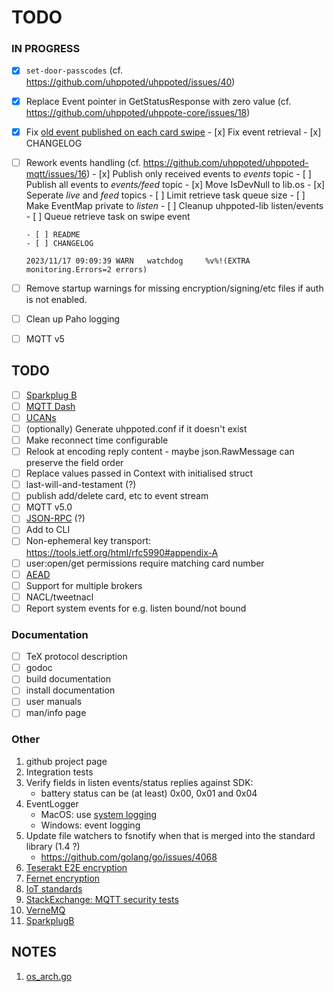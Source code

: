 # TODO

### IN PROGRESS

- [x] `set-door-passcodes` (cf. https://github.com/uhppoted/uhppoted/issues/40)
- [x] Replace Event pointer in GetStatusResponse with zero value (cf. https://github.com/uhppoted/uhppote-core/issues/18)
- [x] Fix [old event published on each card swipe](https://github.com/uhppoted/uhppoted-mqtt/issues/15)
      - [x] Fix event retrieval
      - [x] CHANGELOG

- [ ] Rework events handling (cf. https://github.com/uhppoted/uhppoted-mqtt/issues/16)
      - [x] Publish only received events to _events_ topic
      - [ ] Publish all events to _events/feed_ topic
            - [x] Move IsDevNull to lib.os
            - [x] Seperate _live_ and _feed_ topics
            - [ ] Limit retrieve task queue size
            - [ ] Make EventMap private to _listen_
            - [ ] Cleanup uhppoted-lib listen/events
            - [ ] Queue retrieve task on swipe event

      - [ ] README
      - [ ] CHANGELOG
  ```
  2023/11/17 09:09:39 WARN   watchdog     %v%!(EXTRA monitoring.Errors=2 errors)
  ```

- [ ] Remove startup warnings for missing encryption/signing/etc files if auth is not enabled.
- [ ] Clean up Paho logging
- [ ] MQTT v5

## TODO

- [ ] [Sparkplug B](https://github.com/eclipse-sparkplug/sparkplug)
- [ ] [MQTT Dash](https://iot.stackexchange.com/questions/6561/generic-mobile-applications-for-smart-home-devices)
- [ ] [UCANs](https://ucan.xyz/)
- [ ] (optionally) Generate uhppoted.conf if it doesn't exist
- [ ] Make reconnect time configurable
- [ ] Relook at encoding reply content - maybe json.RawMessage can preserve the field order
- [ ] Replace values passed in Context with initialised struct
- [ ] last-will-and-testament (?)
- [ ] publish add/delete card, etc to event stream
- [ ] MQTT v5.0
- [ ] [JSON-RPC](https://en.wikipedia.org/wiki/JSON-RPC) (?)
- [ ] Add to CLI
- [ ] Non-ephemeral key transport:  https://tools.ietf.org/html/rfc5990#appendix-A
- [ ] user:open/get permissions require matching card number 
- [ ] [AEAD](http://alexander.holbreich.org/message-authentication)
- [ ] Support for multiple brokers
- [ ] NACL/tweetnacl
- [ ] Report system events for e.g. listen bound/not bound

### Documentation

- [ ] TeX protocol description
- [ ] godoc
- [ ] build documentation
- [ ] install documentation
- [ ] user manuals
- [ ] man/info page

### Other

1.  github project page
2.  Integration tests
3.  Verify fields in listen events/status replies against SDK:
    - battery status can be (at least) 0x00, 0x01 and 0x04
4.  EventLogger 
    - MacOS: use [system logging](https://developer.apple.com/documentation/os/logging)
    - Windows: event logging
5.  Update file watchers to fsnotify when that is merged into the standard library (1.4 ?)
    - https://github.com/golang/go/issues/4068
6. [Teserakt E2E encryption](https://teserakt.io)
7. [Fernet encryption](https://asecuritysite.com/encryption/fernet)
8. [IoT standards](https://iot.stackexchange.com/questions/5363/mqtt-json-format-for-process-automation-industry)
9. [StackExchange: MQTT security tests](https://iot.stackexchange.com/questions/452/what-simple-security-tests-can-i-perform-on-my-mqtt-network)
10. [VerneMQ](https://vernemq.com)
11. [SparkplugB](https://cogentdatahub.com/connect/mqtt/sparkplug-b)

## NOTES

1. [os_arch.go](https://gist.github.com/camabeh/a02e6846e00251e1820c784516c0318f)

